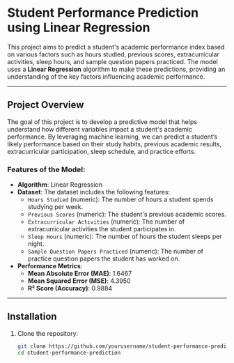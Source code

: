 # **Student Performance Prediction using Linear Regression**

This project aims to predict a student's academic performance index based on various factors such as hours studied, previous scores, extracurricular activities, sleep hours, and sample question papers practiced. The model uses a **Linear Regression** algorithm to make these predictions, providing an understanding of the key factors influencing academic performance.

---
## **Project Overview**

The goal of this project is to develop a predictive model that helps understand how different variables impact a student's academic performance. By leveraging machine learning, we can predict a student’s likely performance based on their study habits, previous academic results, extracurricular participation, sleep schedule, and practice efforts.

### **Features of the Model:**

- **Algorithm**: Linear Regression
- **Dataset**: The dataset includes the following features:
  - `Hours Studied` (numeric): The number of hours a student spends studying per week.
  - `Previous Scores` (numeric): The student's previous academic scores.
  - `Extracurricular Activities` (numeric): The number of extracurricular activities the student participates in.
  - `Sleep Hours` (numeric): The number of hours the student sleeps per night.
  - `Sample Question Papers Practiced` (numeric): The number of practice question papers the student has worked on.
- **Performance Metrics**:
  - **Mean Absolute Error (MAE)**: 1.6467
  - **Mean Squared Error (MSE)**: 4.3950
  - **R² Score (Accuracy)**: 0.9884

---

## **Installation**

1. Clone the repository:
   ```bash
   git clone https://github.com/yourusername/student-performance-prediction.git
   cd student-performance-prediction



